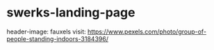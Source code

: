 # swerks-landing-page

header-image: fauxels visit: https://www.pexels.com/photo/group-of-people-standing-indoors-3184396/